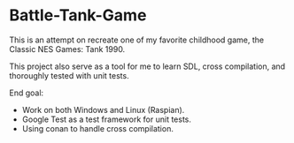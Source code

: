 # Battle-Tank-Game
This is an attempt on recreate one of my favorite childhood game, the Classic NES Games: Tank 1990.

This project also serve as a tool for me to learn SDL, cross compilation, and thoroughly tested with unit tests.

End goal:
+ Work on both Windows and Linux (Raspian).
+ Google Test as a test framework for unit tests.
+ Using conan to handle cross compilation.
